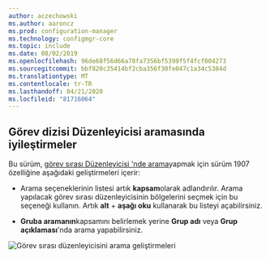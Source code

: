 ```yaml
---
author: aczechowski
ms.author: aaroncz
ms.prod: configuration-manager
ms.technology: configmgr-core
ms.topic: include
ms.date: 08/02/2019
ms.openlocfilehash: 96de68f56d66a78fa7356bf5399f5f4fcf004273
ms.sourcegitcommit: bbf820c35414bf2cba356f30fe047c1a34c5384d
ms.translationtype: MT
ms.contentlocale: tr-TR
ms.lasthandoff: 04/21/2020
ms.locfileid: "81716064"
---
```

## <a name="improvements-to-task-sequence-editor-search"></a><a name="bkmk_tssearch"></a>Görev dizisi Düzenleyicisi aramasında iyileştirmeler

<!--4621085-->

Bu sürüm, [görev sırası Düzenleyicisi 'nde arama](../../technical-preview-1907.md#bkmk_tsedit)yapmak için sürüm 1907 özelliğine aşağıdaki geliştirmeleri içerir:

- Arama seçeneklerinin listesi artık **kapsam**olarak adlandırılır. Arama yapılacak görev sırası düzenleyicisinin bölgelerini seçmek için bu seçeneği kullanın. Artık **alt** + **aşağı oku** kullanarak bu listeyi açabilirsiniz.

- **Gruba aramanın**kapsamını belirlemek yerine **Grup adı** veya **Grup açıklaması**'nda arama yapabilirsiniz.

![Görev sırası düzenleyicisini arama geliştirmeleri](../../media/4621085-task-sequence-search-1908.png)
